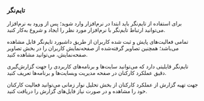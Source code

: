

### تایم‌نگر 

برای استفاده از تایم‌نگر باید ابتدا در نرم‌افزار وارد شوید؛ پس از ورود به نرم‌افزار می‌توانید ارتباط تایم‌نگر با نرم‌افزار مورد نظر را ایجاد و شروع به‌کار کنید.

تمامی فعالیت‌های پایش و ثبت  شده  کاربران از طریق داشبورد تایم‌نگر قابل مشاهده می‌باشد؛ همچنین تصاویر گرفته‌شده از صفحه‌نمایش کاربران را در بخش تصاویر صفحه‌نمایش، می‌توانید مشاهده کنید.

 تایم‌نگر قایلیتی دارد که می‌توانید سایت‌ها و برنامه‌های کاربردی را جهت گزارش‌گیری دقیق عملکرد کارکنان در صفحه مدیریت وبسایت‌ها و برنامه‌ها تعریف کنید.
 
جهت تهیه گزارش از عملکرد کارکنان از بخش تحلیل نوار زمانی می‌توانید فعالیت کارکنان خود را مشاهده و در صورت نیاز فایل‌های گزارش را دریافت  کنید.
